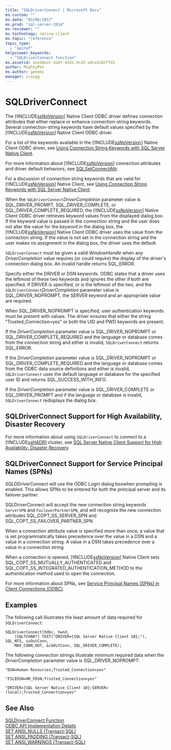 ```yaml
---
title: "SQLDriverConnect | Microsoft Docs"
ms.custom: ""
ms.date: "03/06/2017"
ms.prod: "sql-server-2014"
ms.reviewer: ""
ms.technology: native-client
ms.topic: "reference"
topic_type: 
  - "apiref"
helpviewer_keywords: 
  - "SQLDriverConnect function"
ms.assetid: a1e38e2c-3a97-42d1-9c45-a0ca3282ffd1
author: MightyPen
ms.author: genemi
manager: craigg
---
```

# SQLDriverConnect
  The [!INCLUDE[ssNoVersion](../../includes/ssnoversion-md.md)] Native Client ODBC driver defines connection attributes that either replace or enhance connection-string keywords. Several connection-string keywords have default values specified by the [!INCLUDE[ssNoVersion](../../includes/ssnoversion-md.md)] Native Client ODBC driver.  
  
 For a list of the keywords available in the [!INCLUDE[ssNoVersion](../../includes/ssnoversion-md.md)] Native Client ODBC driver, see [Using Connection String Keywords with SQL Server Native Client](../native-client/applications/using-connection-string-keywords-with-sql-server-native-client.md).  
  
 For more information about [!INCLUDE[ssNoVersion](../../includes/ssnoversion-md.md)] connection attributes and driver default behaviors, see [SQLSetConnectAttr](sqlsetconnectattr.md).  
  
 For a discussion of connection string keywords that are valid for [!INCLUDE[ssNoVersion](../../includes/ssnoversion-md.md)] Native Client, see [Using Connection String Keywords with SQL Server Native Client](../native-client/applications/using-connection-string-keywords-with-sql-server-native-client.md).  
  
 When the `SQLDriverConnect`*DriverCompletion* parameter value is SQL_DRIVER_PROMPT, SQL_DRIVER_COMPLETE, or SQL_DRIVER_COMPLETE_REQUIRED, the [!INCLUDE[ssNoVersion](../../includes/ssnoversion-md.md)] Native Client ODBC driver retrieves keyword values from the displayed dialog box. If the keyword value is passed in the connection string and the user does not alter the value for the keyword in the dialog box, the [!INCLUDE[ssNoVersion](../../includes/ssnoversion-md.md)] Native Client ODBC driver uses the value from the connection string. If the value is not set in the connection string and the user makes no assignment in the dialog box, the driver uses the default.  
  
 `SQLDriverConnect` must be given a valid *WindowHandle* when any *DriverCompletion* value requires (or could require) the display of the driver's connection dialog box. An invalid handle returns SQL_ERROR.  
  
 Specify either the DRIVER or DSN keywords. ODBC states that a driver uses the leftmost of these two keywords and ignores the other if both are specified. If DRIVER is specified, or is the leftmost of the two, and the `SQLDriverConnect`*DriverCompletion* parameter value is SQL_DRIVER_NOPROMPT, the SERVER keyword and an appropriate value are required.  
  
 When SQL_DRIVER_NOPROMPT is specified, user authentication keywords must be present with values. The driver ensures that either the string "Trusted_Connection=yes" or both the UID and PWD keywords are present.  
  
 If the *DriverCompletion* parameter value is SQL_DRIVER_NOPROMPT or SQL_DRIVER_COMPLETE_REQUIRED and the language or database comes from the connection string and either is invalid, `SQLDriverConnect` returns SQL_ERROR.  
  
 If the *DriverCompletion* parameter value is SQL_DRIVER_NOPROMPT or SQL_DRIVER_COMPLETE_REQUIRED and the language or database comes from the ODBC data source definitions and either is invalid, `SQLDriverConnect` uses the default language or database for the specified user ID and returns SQL_SUCCESS_WITH_INFO.  
  
 If the *DriverCompletion* parameter value is SQL_DRIVER_COMPLETE or SQL_DRIVER_PROMPT and if the language or database is invalid, `SQLDriverConnect` redisplays the dialog box.  
  
## SQLDriverConnect Support for High Availability, Disaster Recovery  
 For more information about using `SQLDriverConnect` to connect to a [!INCLUDE[ssHADR](../../includes/sshadr-md.md)] cluster, see [SQL Server Native Client Support for High Availability, Disaster Recovery](../native-client/features/sql-server-native-client-support-for-high-availability-disaster-recovery.md).  
  
## SQLDriverConnect Support for Service Principal Names (SPNs)  
 SQLDDriverConnect will use the ODBC Login dialog boxwhen prompting is enabled. This allows SPNs to be entered for both the principal server and its failover partner.  
  
 SQLDriverConnect will accept the new connection string keywords `ServerSPN` and `FailoverPartnerSPN`, and will recognize the new connection attributes SQL_COPT_SS_SERVER_SPN and SQL_COPT_SS_FAILOVER_PARTNER_SPN.  
  
 When a connection attribute value is specified more than once, a value that is set programmatically takes precedence over the value in a DSN and a value in a connection string. A value in a DSN takes precedence over a value in a connection string.  
  
 When a connection is opened, [!INCLUDE[ssNoVersion](../../includes/ssnoversion-md.md)] Native Client sets SQL_COPT_SS_MUTUALLY_AUTHENTICATED and SQL_COPT_SS_INTEGRATED_AUTHENTICATION_METHOD to the authentication method used to open the connection.  
  
 For more information about SPNs, see [Service Principal Names &#40;SPNs&#41; in Client Connections &#40;ODBC&#41;](../native-client/odbc/service-principal-names-spns-in-client-connections-odbc.md).  
  
## Examples  
 The following call illustrates the least amount of data required for `SQLDriverConnect`:  
  
```  
SQLDriverConnect(hdbc, hwnd,  
    (SQLTCHAR*) TEXT("DRIVER={SQL Server Native Client 10};"), SQL_NTS, szOutConn,  
    MAX_CONN_OUT, &cbOutConn, SQL_DRIVER_COMPLETE);  
```  
  
 The following connection strings illustrate minimum required data when the *DriverCompletion* parameter value is SQL_DRIVER_NOPROMPT:  
  
```  
"DSN=Human Resources;Trusted_Connection=yes"  
  
"FILEDSN=HR_FDSN;Trusted_Connection=yes"  
  
"DRIVER={SQL Server Native Client 10};SERVER=(local);Trusted_Connection=yes"  
```  
  
## See Also  
 [SQLDriverConnect Function](http://go.microsoft.com/fwlink/?LinkId=59340)   
 [ODBC API Implementation Details](odbc-api-implementation-details.md)   
 [SET ANSI_NULLS &#40;Transact-SQL&#41;](/sql/t-sql/statements/set-ansi-nulls-transact-sql)   
 [SET ANSI_PADDING &#40;Transact-SQL&#41;](/sql/t-sql/statements/set-ansi-padding-transact-sql)   
 [SET ANSI_WARNINGS &#40;Transact-SQL&#41;](/sql/t-sql/statements/set-ansi-warnings-transact-sql)  
  
  
